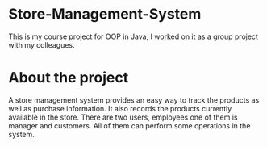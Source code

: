 # Store-Management-System
This is my course project for OOP in Java, I worked on it as a group project with my colleagues.

# About the project
A store management system provides an easy way to track the products as well as purchase information. It also records the products currently available in the store. There are two users, employees one of them is manager and customers. All of them can perform some operations in the system.

